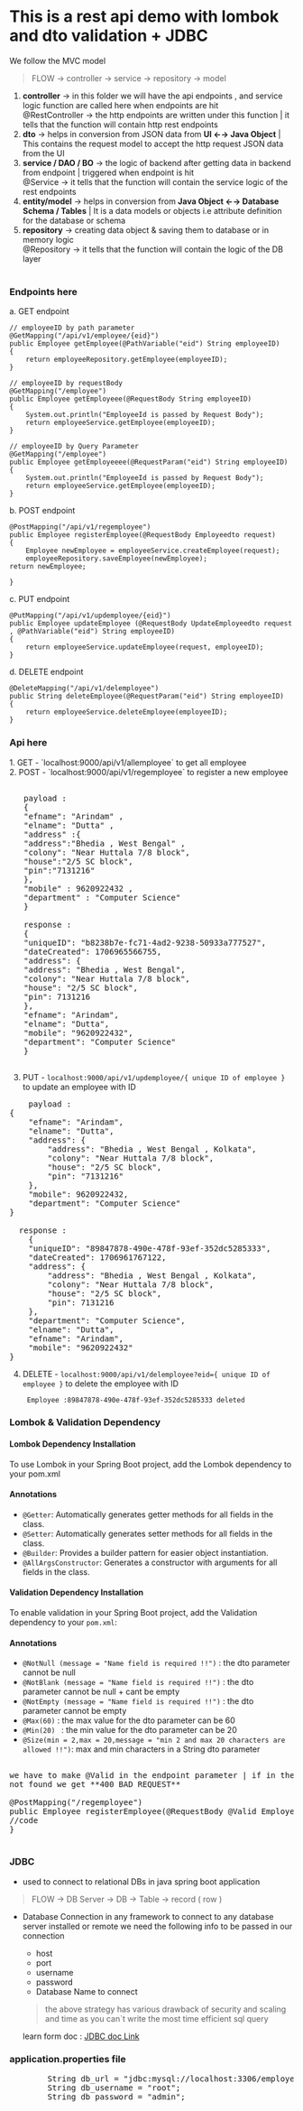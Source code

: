 # This is a rest api demo with lombok and dto validation + JDBC
We follow the MVC model
>FLOW  → controller  → service → repository → model


1. **controller** → in this folder we will have the api endpoints , and service logic function are called here
   when endpoints are hit<br/>
   @RestController → the http endpoints are written under this function | it tells that the function
   will contain http rest endpoints
2. **dto** → helps in conversion from JSON data from **UI ←→ Java Object**  | This contains the request model to accept the http request JSON data from the UI <br/>
3. **service / DAO / BO** → the logic of backend after getting data in backend from endpoint | triggered when endpoint is hit <br/>
   @Service → it tells that the function will contain the service logic of the rest endpoints
4. **entity/model** → helps in conversion from **Java Object ←→ Database Schema / Tables** | It is a data models or objects i.e attribute definition for the database or schema <br/>
5. **repository** → creating data object & saving them to  database or in memory logic <br/>
   @Repository → it tells that the function will contain the logic of the DB layer<br/><br/>

### Endpoints here
a. GET endpoint

    // employeeID by path parameter    
    @GetMapping("/api/v1/employee/{eid}")
    public Employee getEmployee(@PathVariable("eid") String employeeID)
    {
        return employeeRepository.getEmployee(employeeID);
    }

    // employeeID by requestBody
    @GetMapping("/employee")
    public Employee getEmployeee(@RequestBody String employeeID)
    {
        System.out.println("EmployeeId is passed by Request Body");
        return employeeService.getEmployee(employeeID);
    }

    // employeeID by Query Parameter
    @GetMapping("/employee")
    public Employee getEmployeeee(@RequestParam("eid") String employeeID)
    {
        System.out.println("EmployeeId is passed by Request Body");
        return employeeService.getEmployee(employeeID);
    }


b. POST endpoint

    @PostMapping("/api/v1/regemployee")                                                
    public Employee registerEmployee(@RequestBody Employeedto request)
    {
        Employee newEmployee = employeeService.createEmployee(request);
        employeeRepository.saveEmployee(newEmployee);
    return newEmployee;

    }

c. PUT endpoint

    @PutMapping("/api/v1/updemployee/{eid}")
    public Employee updateEmployee (@RequestBody UpdateEmployeedto request , @PathVariable("eid") String employeeID)
    {
        return employeeService.updateEmployee(request, employeeID);
    }

d. DELETE endpoint

    @DeleteMapping("/api/v1/delemployee")
    public String deleteEmployee(@RequestParam("eid") String employeeID)
    {
        return employeeService.deleteEmployee(employeeID);
    }

<h3>Api here </h3>
1. GET - `localhost:9000/api/v1/allemployee`  to get all employee  <br/>
2. POST - `localhost:9000/api/v1/regemployee`  to register a new employee <br/>

<pre>
  
   payload :
   {
   "efname": "Arindam" ,
   "elname": "Dutta" ,
   "address" :{
   "address":"Bhedia , West Bengal" ,
   "colony": "Near Huttala 7/8 block",
   "house":"2/5 SC block",
   "pin":"7131216"
   },
   "mobile" : 9620922432 ,
   "department" : "Computer Science"
   }

   response :
   {
   "uniqueID": "b8238b7e-fc71-4ad2-9238-50933a777527",
   "dateCreated": 1706965566755,
   "address": {
   "address": "Bhedia , West Bengal",
   "colony": "Near Huttala 7/8 block",
   "house": "2/5 SC block",
   "pin": 7131216
   },
   "efname": "Arindam",
   "elname": "Dutta",
   "mobile": "9620922432",
   "department": "Computer Science"
   }
  
</pre>

3. PUT - `localhost:9000/api/v1/updemployee/{ unique ID of employee }`  to update an employee with ID

<pre>
    payload :
{
    "efname": "Arindam",
    "elname": "Dutta",
    "address": {
        "address": "Bhedia , West Bengal , Kolkata",
        "colony": "Near Huttala 7/8 block",
        "house": "2/5 SC block",
        "pin": "7131216"
    },
    "mobile": 9620922432,
    "department": "Computer Science"
}

  response :
    {
    "uniqueID": "89847878-490e-478f-93ef-352dc5285333",
    "dateCreated": 1706961767122,
    "address": {
        "address": "Bhedia , West Bengal , Kolkata",
        "colony": "Near Huttala 7/8 block",
        "house": "2/5 SC block",
        "pin": 7131216
    },
    "department": "Computer Science",
    "elname": "Dutta",
    "efname": "Arindam",
    "mobile": "9620922432"
}
</pre>


4. DELETE  -  `localhost:9000/api/v1/delemployee?eid={ unique ID of employee }`  to delete the employee with ID

        Employee :89847878-490e-478f-93ef-352dc5285333 deleted


### Lombok & Validation Dependency

#### Lombok Dependency Installation

To use Lombok in your Spring Boot project, add the Lombok dependency to your pom.xml

#### Annotations

- `@Getter`: Automatically generates getter methods for all fields in the class.
- `@Setter`: Automatically generates setter methods for all fields in the class.
- `@Builder`: Provides a builder pattern for easier object instantiation.
- `@AllArgsConstructor`: Generates a constructor with arguments for all fields in the class.

#### Validation Dependency Installation

To enable validation in your Spring Boot project, add the Validation dependency to your `pom.xml`:

#### Annotations

- `@NotNull (message = "Name field is required !!")` : the dto parameter cannot be null
- `@NotBlank (message = "Name field is required !!")` : the dto parameter cannot be null + cant be empty
- `@NotEmpty (message = "Name field is required !!")` : the dto parameter cannot be empty
- `@Max(60)` : the max value for the dto parameter can be 60
- `@Min(20) ` : the min value for the dto parameter can be 20
- `@Size(min = 2,max = 20,message = "min 2 and max 20 characters are allowed !!")`:
  max and min characters in a String dto parameter

<pre>

we have to make @Valid in the endpoint parameter | if in the incoming body any of the validation is
not found we get **400 BAD REQUEST**

@PostMapping("/regemployee")
public Employee registerEmployee(@RequestBody @Valid Employeedto request) throws SQLException {
//code 
}

</pre>


### JDBC
- used to connect to relational DBs in java spring boot application
> FLOW → DB Server → DB → Table → record ( row )

- Database Connection in any framework
  to connect to any database server installed or remote we need the following info to be passed in our
  connection
   * host
   * port
   * username
   * password
   * Database Name to connect
  > the above strategy has various drawback of security and scaling and time as you can`t write the most
  time efficient sql query

  learn form doc  :  [JDBC doc Link](https://docs.google.com/document/d/1oMDdmSlQryVSw5POggkbzv_zMlEN9hNYDh_IaXQLDB8/view)

### application.properties file
<pre>
        String db_url = "jdbc:mysql://localhost:3306/employee_db_jdbc?createDatabaseIfNotExist=true";
        String db_username = "root";
        String db_password = "admin";
</pre>